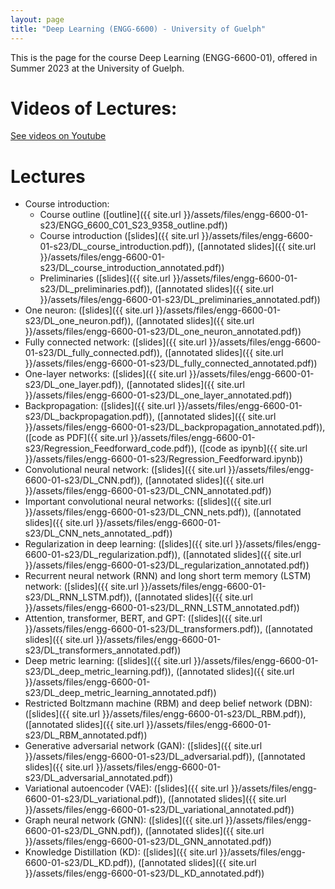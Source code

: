 ```yaml
---
layout: page
title: "Deep Learning (ENGG-6600) - University of Guelph"
---
```


This is the page for the course Deep Learning (ENGG-6600-01), offered in Summer 2023 at the University of Guelph.

# Videos of Lectures:

[See videos on Youtube](https://www.youtube.com/playlist?list=PLPrxGIUWsqP3yQgMXKNdUVjeRynd9-SeB)

# Lectures

- Course introduction:
  - Course outline ([outline]({{ site.url }}/assets/files/engg-6600-01-s23/ENGG_6600_C01_S23_9358_outline.pdf))
  - Course introduction ([slides]({{ site.url }}/assets/files/engg-6600-01-s23/DL_course_introduction.pdf)), ([annotated slides]({{ site.url }}/assets/files/engg-6600-01-s23/DL_course_introduction_annotated.pdf))
  - Preliminaries ([slides]({{ site.url }}/assets/files/engg-6600-01-s23/DL_preliminaries.pdf)), ([annotated slides]({{ site.url }}/assets/files/engg-6600-01-s23/DL_preliminaries_annotated.pdf))
- One neuron: ([slides]({{ site.url }}/assets/files/engg-6600-01-s23/DL_one_neuron.pdf)), ([annotated slides]({{ site.url }}/assets/files/engg-6600-01-s23/DL_one_neuron_annotated.pdf))
- Fully connected network: ([slides]({{ site.url }}/assets/files/engg-6600-01-s23/DL_fully_connected.pdf)), ([annotated slides]({{ site.url }}/assets/files/engg-6600-01-s23/DL_fully_connected_annotated.pdf))
- One-layer networks: ([slides]({{ site.url }}/assets/files/engg-6600-01-s23/DL_one_layer.pdf)), ([annotated slides]({{ site.url }}/assets/files/engg-6600-01-s23/DL_one_layer_annotated.pdf))
- Backpropagation: ([slides]({{ site.url }}/assets/files/engg-6600-01-s23/DL_backpropagation.pdf)), ([annotated slides]({{ site.url }}/assets/files/engg-6600-01-s23/DL_backpropagation_annotated.pdf)), ([code as PDF]({{ site.url }}/assets/files/engg-6600-01-s23/Regression_Feedforward_code.pdf)), ([code as ipynb]({{ site.url }}/assets/files/engg-6600-01-s23/Regression_Feedforward.ipynb))
- Convolutional neural network: ([slides]({{ site.url }}/assets/files/engg-6600-01-s23/DL_CNN.pdf)), ([annotated slides]({{ site.url }}/assets/files/engg-6600-01-s23/DL_CNN_annotated.pdf))
- Important convolutional neural networks: ([slides]({{ site.url }}/assets/files/engg-6600-01-s23/DL_CNN_nets.pdf)), ([annotated slides]({{ site.url }}/assets/files/engg-6600-01-s23/DL_CNN_nets_annotated_.pdf))
- Regularization in deep learning: ([slides]({{ site.url }}/assets/files/engg-6600-01-s23/DL_regularization.pdf)), ([annotated slides]({{ site.url }}/assets/files/engg-6600-01-s23/DL_regularization_annotated.pdf))
- Recurrent neural network (RNN) and long short term memory (LSTM) network: ([slides]({{ site.url }}/assets/files/engg-6600-01-s23/DL_RNN_LSTM.pdf)), ([annotated slides]({{ site.url }}/assets/files/engg-6600-01-s23/DL_RNN_LSTM_annotated.pdf))
- Attention, transformer, BERT, and GPT: ([slides]({{ site.url }}/assets/files/engg-6600-01-s23/DL_transformers.pdf)), ([annotated slides]({{ site.url }}/assets/files/engg-6600-01-s23/DL_transformers_annotated.pdf))
- Deep metric learning: ([slides]({{ site.url }}/assets/files/engg-6600-01-s23/DL_deep_metric_learning.pdf)), ([annotated slides]({{ site.url }}/assets/files/engg-6600-01-s23/DL_deep_metric_learning_annotated.pdf))
- Restricted Boltzmann machine (RBM) and deep belief network (DBN): ([slides]({{ site.url }}/assets/files/engg-6600-01-s23/DL_RBM.pdf)), ([annotated slides]({{ site.url }}/assets/files/engg-6600-01-s23/DL_RBM_annotated.pdf))
- Generative adversarial network (GAN): ([slides]({{ site.url }}/assets/files/engg-6600-01-s23/DL_adversarial.pdf)), ([annotated slides]({{ site.url }}/assets/files/engg-6600-01-s23/DL_adversarial_annotated.pdf))
- Variational autoencoder (VAE): ([slides]({{ site.url }}/assets/files/engg-6600-01-s23/DL_variational.pdf)), ([annotated slides]({{ site.url }}/assets/files/engg-6600-01-s23/DL_variational_annotated.pdf))
- Graph neural network (GNN): ([slides]({{ site.url }}/assets/files/engg-6600-01-s23/DL_GNN.pdf)), ([annotated slides]({{ site.url }}/assets/files/engg-6600-01-s23/DL_GNN_annotated.pdf))
- Knowledge Distillation (KD): ([slides]({{ site.url }}/assets/files/engg-6600-01-s23/DL_KD.pdf)), ([annotated slides]({{ site.url }}/assets/files/engg-6600-01-s23/DL_KD_annotated.pdf))
